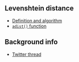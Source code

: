 ## Levenshtein distance

- [Definition and algorithm](https://people.cs.pitt.edu/~kirk/cs1501/Pruhs/Spring2006/assignments/editdistance/Levenshtein%20Distance.htm)
- [`adist()` function](https://www.rdocumentation.org/packages/utils/versions/3.6.2/topics/adist)

## Background info

- [Twitter thread](https://twitter.com/trvrb/status/1233970876883722242)
